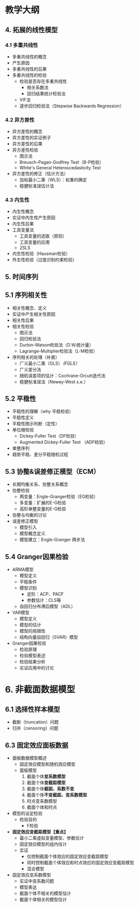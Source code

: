 # 教学大纲

## 4. 拓展的线性模型

### 4.1 多重共线性

- 多重共线性的概念
- 产生原因
- 多重共线性的后果
- 多重共线性的检验
  - 检验是否存在多重共线性
    - 相关系数法
    - 回归结果统计检验法
  - VIF法
  - 逐步回归检验法（Stepwise Backwards Regression）

### 4.2 异方差性

- 异方差性的概念
- 异方差性的实证例子
- 异方差性的后果
- 异方差性检验
  - 图示法
  - Breusch-Pagan-Godfrey Test（B-P检验）
  - White's General Heteroscedasticity Test
- 异方差性的修正（估计方法）
  - 加权最小二乘（WLS）：权重的确定
  - 稳健标准误估计法

### 4.3 内生性

- 内生性概念
- 实证中内生性产生原因
- 内生性后果
- 工具变量法
  - 工具变量的选取（原则）
  - 工具变量的应用
  - 2SLS
- 内生性检验（Hausman检验）
- 外生性检验（过度识别约束检验）

## 5. 时间序列

## 5.1 序列相关性

- 相关性概念、定义
- 实证中产生相关性原因
- 相关性后果
- 相关性检验
  - 图示法
  - 回归检验法
  - Durbin-Watson检验法（D.W.统计量）
  - Lagrange-Multiplier检验法（L-M检验）
- 序列相关的处理（补救）
  - 广义最小二乘（GLS）*（FGLS）*
  - 广义差分法
  - 随机误差项的估计：Cochrane-Orcutt迭代法
  - 稳健标准误法（Newey-West s.e.）

## 5.2 平稳性

- 平稳性的理解（why 平稳检验）
- 平稳性定义
- 平稳性图示判断（定性）
- 单位根检验
  - Dickey-Fuller Test（DF检验）
  - Augmented Dickey-Fuller Test （ADF检验）
- 单整序列
- 趋势平稳、差分平稳随机过程

## 5.3 协整&误差修正模型（ECM）

- 长期均衡关系、协整关系概念
- 协整检验
  - 两变量：Engle-Granger检验（EG检验）
  - 多变量：扩展的E-G检验
  - 高阶单整变量的E-G检验
- 协整与均衡的讨论
- 误差修正模型
  - 模型引入
  - 模型概念定义
  - 模型建立：Engle-Granger 两步法

## 5.4 Granger因果检验

- ARMA模型
  - 模型定义
  - 平稳条件
  - 模型识别
    - 定阶：ACP、PACF
    - 参数估计：CLS等
  - 自回归分布滞后模型（ADL）
- VAR模型
  - 模型定义
  - 模型的估计
  - 模型的局限性
  - 结构向量自回归（SVAR）模型
- Granger因果检验
  - 检验原理
  - 检验模型表述
  - 检验结果分析
  - 实证应用中的讨论

# 6. 非截面数据模型

## 6.1 选择性样本模型

- 截断（truncation）问题
- 归并（censoring）问题

## 6.3 固定效应面板数据

- 面板数据模型概述
  - 固定效应模型和随机效应模型
  - 面板模型
    1. 截面个体**变系数模型**
    2. 截面个体**变截距模型**
    3. 截面个体**截距、系数不变**
    4. 截面个体**不变截距、变系数模型**
    5. 时点变系数模型
    6. 截面个体和时点
- 模型的设定检验
  - 检验目的
    - F检验
- **固定效应变截距模型【重点】**
  - 最小二乘虚拟变量模型、参数估计
  - 固定效应模型的组内估计
  - 实证
    - 仅控制截面个体效应的固定效应变截距模型
    - 同时控制截面个体效应和时点效应的固定效应变截距模型
    - 混合模型
- 固定效应变系数模型
  - 实证中变系数问题
  - 模型表达
  - 截面个体不相关的模型估计
  - 截面个体相关的模型估计